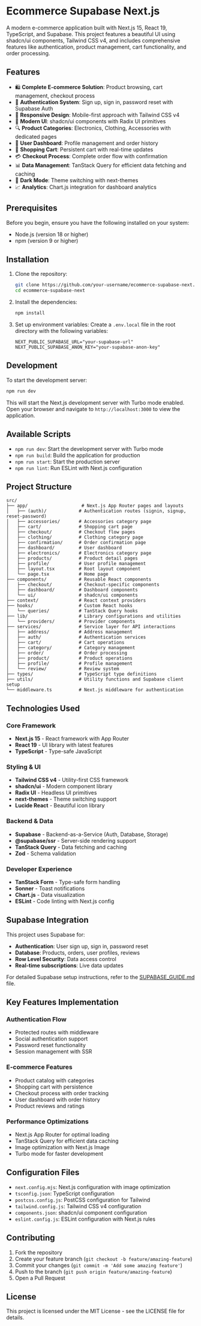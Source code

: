 # Ecommerce Supabase Next.js

A modern e-commerce application built with Next.js 15, React 19, TypeScript, and Supabase. This project features a beautiful UI using shadcn/ui components, Tailwind CSS v4, and includes comprehensive features like authentication, product management, cart functionality, and order processing.

## Features

- 🛍️ **Complete E-commerce Solution**: Product browsing, cart management, checkout process
- 🔐 **Authentication System**: Sign up, sign in, password reset with Supabase Auth
- 📱 **Responsive Design**: Mobile-first approach with Tailwind CSS v4
- 🎨 **Modern UI**: shadcn/ui components with Radix UI primitives
- 🔍 **Product Categories**: Electronics, Clothing, Accessories with dedicated pages
- 👤 **User Dashboard**: Profile management and order history
- 🛒 **Shopping Cart**: Persistent cart with real-time updates
- 💳 **Checkout Process**: Complete order flow with confirmation
- 📊 **Data Management**: TanStack Query for efficient data fetching and caching
- 🌙 **Dark Mode**: Theme switching with next-themes
- 📈 **Analytics**: Chart.js integration for dashboard analytics

## Prerequisites

Before you begin, ensure you have the following installed on your system:

- Node.js (version 18 or higher)
- npm (version 9 or higher)

## Installation

1. Clone the repository:

   ```bash
   git clone https://github.com/your-username/ecommerce-supabase-next.git
   cd ecommerce-supabase-next
   ```

2. Install the dependencies:

   ```bash
   npm install
   ```

3. Set up environment variables:
   Create a `.env.local` file in the root directory with the following variables:
   ```
   NEXT_PUBLIC_SUPABASE_URL="your-supabase-url"
   NEXT_PUBLIC_SUPABASE_ANON_KEY="your-supabase-anon-key"
   ```

## Development

To start the development server:

```bash
npm run dev
```

This will start the Next.js development server with Turbo mode enabled. Open your browser and navigate to `http://localhost:3000` to view the application.

## Available Scripts

- `npm run dev`: Start the development server with Turbo mode
- `npm run build`: Build the application for production
- `npm run start`: Start the production server
- `npm run lint`: Run ESLint with Next.js configuration

## Project Structure

```
src/
├── app/                    # Next.js App Router pages and layouts
│   ├── (auth)/            # Authentication routes (signin, signup, reset-password)
│   ├── accessories/       # Accessories category page
│   ├── cart/              # Shopping cart page
│   ├── checkout/          # Checkout flow pages
│   ├── clothing/          # Clothing category page
│   ├── confirmation/      # Order confirmation page
│   ├── dashboard/         # User dashboard
│   ├── electronics/       # Electronics category page
│   ├── products/          # Product detail pages
│   ├── profile/           # User profile management
│   ├── layout.tsx         # Root layout component
│   └── page.tsx           # Home page
├── components/            # Reusable React components
│   ├── checkout/          # Checkout-specific components
│   ├── dashboard/         # Dashboard components
│   └── ui/                # shadcn/ui components
├── context/               # React context providers
├── hooks/                 # Custom React hooks
│   └── queries/           # TanStack Query hooks
├── lib/                   # Library configurations and utilities
│   └── providers/         # Provider components
├── services/              # Service layer for API interactions
│   ├── address/           # Address management
│   ├── auth/              # Authentication services
│   ├── cart/              # Cart operations
│   ├── category/          # Category management
│   ├── order/             # Order processing
│   ├── product/           # Product operations
│   ├── profile/           # Profile management
│   └── review/            # Review system
├── types/                 # TypeScript type definitions
├── utils/                 # Utility functions and Supabase client setup
└── middleware.ts          # Next.js middleware for authentication
```

## Technologies Used

### Core Framework

- **Next.js 15** - React framework with App Router
- **React 19** - UI library with latest features
- **TypeScript** - Type-safe JavaScript

### Styling & UI

- **Tailwind CSS v4** - Utility-first CSS framework
- **shadcn/ui** - Modern component library
- **Radix UI** - Headless UI primitives
- **next-themes** - Theme switching support
- **Lucide React** - Beautiful icon library

### Backend & Data

- **Supabase** - Backend-as-a-Service (Auth, Database, Storage)
- **@supabase/ssr** - Server-side rendering support
- **TanStack Query** - Data fetching and caching
- **Zod** - Schema validation

### Developer Experience

- **TanStack Form** - Type-safe form handling
- **Sonner** - Toast notifications
- **Chart.js** - Data visualization
- **ESLint** - Code linting with Next.js config

## Supabase Integration

This project uses Supabase for:

- **Authentication**: User sign up, sign in, password reset
- **Database**: Products, orders, user profiles, reviews
- **Row Level Security**: Data access control
- **Real-time subscriptions**: Live data updates

For detailed Supabase setup instructions, refer to the [SUPABASE_GUIDE.md](./SUPABASE_GUIDE.md) file.

## Key Features Implementation

### Authentication Flow

- Protected routes with middleware
- Social authentication support
- Password reset functionality
- Session management with SSR

### E-commerce Features

- Product catalog with categories
- Shopping cart with persistence
- Checkout process with order tracking
- User dashboard with order history
- Product reviews and ratings

### Performance Optimizations

- Next.js App Router for optimal loading
- TanStack Query for efficient data caching
- Image optimization with Next.js Image
- Turbo mode for faster development

## Configuration Files

- `next.config.mjs`: Next.js configuration with image optimization
- `tsconfig.json`: TypeScript configuration
- `postcss.config.js`: PostCSS configuration for Tailwind
- `tailwind.config.js`: Tailwind CSS v4 configuration
- `components.json`: shadcn/ui component configuration
- `eslint.config.js`: ESLint configuration with Next.js rules

## Contributing

1. Fork the repository
2. Create your feature branch (`git checkout -b feature/amazing-feature`)
3. Commit your changes (`git commit -m 'Add some amazing feature'`)
4. Push to the branch (`git push origin feature/amazing-feature`)
5. Open a Pull Request

## License

This project is licensed under the MIT License - see the LICENSE file for details.
